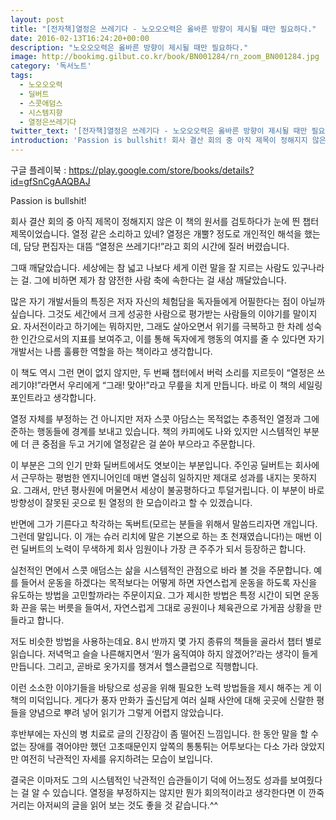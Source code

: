 ```yaml
---
layout: post
title: "[전자책]열정은 쓰레기다 - 노오오오력은 옳바른 방향이 제시될 때만 필요하다."
date: 2016-02-13T16:24:20+00:00
description: "노오오오력은 옳바른 방향이 제시될 때만 필요하다."
image: http://bookimg.gilbut.co.kr/book/BN001284/rn_zoom_BN001284.jpg
category: '독서노트'  
tags: 
  - 노오오오력
  - 딜버트
  - 스콧애덤스
  - 시스템지향
  - 열정은쓰레기다
twitter_text: '[전자책]열정은 쓰레기다 - 노오오오력은 옳바른 방향이 제시될 때만 필요하다.'
introduction: 'Passion is bullshit! 회사 결산 회의 중 아직 제목이 정해지지 않은 이 책의 원서를 검토하다가 눈에 띈 챕터 제목이었습니다.'
---
```


구글 플레이북 : <https://play.google.com/store/books/details?id=gfSnCgAAQBAJ>

Passion is bullshit!

회사 결산 회의 중 아직 제목이 정해지지 않은 이 책의 원서를 검토하다가 눈에 띈 챕터 제목이었습니다. 열정 같은 소리하고 있네? 열정은 개뿔? 정도로 개인적인 해석을 했는데, 담당 편집자는 대뜸 &#8220;열정은 쓰레기다!&#8221;라고 회의 시간에 질러 버렸습니다.

그때 깨달았습니다. 세상에는 참 넓고 나보다 세게 이런 말을 잘 지르는 사람도 있구나라는 걸. 그에 비하면 제가 참 얌전한 사람 축에 속한다는 걸 새삼 깨달았습니다. 

많은 자기 개발서들의 특징은 저자 자신의 체험담을 독자들에게 어필한다는 점이 아닐까 싶습니다. 그것도 세간에서 크게 성공한 사람으로 평가받는 사람들의 이야기를 말이지요. 자서전이라고 하기에는 뭐하지만, 그래도 살아오면서 위기를 극복하고 한 차례 성숙한 인간으로서의 지표를 보여주고, 이를 통해 독자에게 행동의 여지를 줄 수 있다면 자기 개발서는 나름 훌륭한 역할을 하는 책이라고 생각합니다.

이 책도 역시 그런 면이 없지 않지만, 두 번째 챕터에서 버럭 소리를 지르듯이 &#8220;열정은 쓰레기야!&#8221;라면서 우리에게 &#8220;그래! 맞아!&#8221;라고 무릎을 치게 만듭니다. 바로 이 책의 세일링 포인트라고 생각합니다.

열정 자체를 부정하는 건 아니지만 저자 스콧 아담스는 목적없는 추종적인 열정과 그에 준하는 행동들에 경계를 보내고 있습니다. 책의 카피에도 나와 있지만 시스템적인 부분에 더 큰 중점을 두고 거기에 열정같은 걸 쏟아 부으라고 주문합니다. 

이 부분은 그의 인기 만화 딜버트에서도 엿보이는 부분입니다. 주인공 딜버트는 회사에서 근무하는 평범한 엔지니어인데 매번 열심히 일하지만 제대로 성과를 내지는 못하지요. 그래서, 만년 평사원에 머물면서 세상이 불공평하다고 투덜거립니다. 이 부분이 바로 방향성이 잘못된 곳으로 튄 열정의 한 모습이라고 할 수 있겠습니다. 

반면에 그가 기른다고 착각하는 독버트(모르는 분들을 위해서 말씀드리자면 개입니다. 그런데 말입니다. 이 개는 슈러 리치에 말은 기본으로 하는 초 천재였습니다!)는 매번 이런 딜버트의 노력이 무색하게 회사 임원이나 가장 큰 주주가 되서 등장하곤 합니다.

실천적인 면에서 스콧 애덤스는 삶을 시스템적인 관점으로 바라 볼 것을 주문합니다. 예를 들어서 운동을 하겠다는 목적보다는 어떻게 하면 자연스럽게 운동을 하도록 자신을 유도하는 방법을 고민할까라는 주문이지요. 그가 제시한 방법은 특정 시간이 되면 운동화 끈을 묶는 버릇을 들여서, 자연스럽게 그대로 공원이나 체육관으로 가게끔 상황을 만들라고 합니다. 

저도 비슷한 방법을 사용하는데요. 8시 반까지 몇 가지 종류의 책들을 골라서 챕터 별로 읽습니다. 저녁먹고 슬슬 나른해지면서 &#8216;뭔가 움직여야 하지 않겠어?&#8217;라는 생각이 들게 만듭니다. 그리고, 곧바로 옷가지를 챙겨서 헬스클럽으로 직행합니다.

이런 소소한 이야기들을 바탕으로 성공을 위해 필요한 노력 방법들을 제시 해주는 게 이 책의 미덕입니다. 게다가 풍자 만화가 출신답게 여러 실패 사안에 대해 곳곳에 신랄한 평들을 양념으로 뿌려 넣어 읽기가 그렇게 어렵지 않았습니다.

후반부에는 자신의 병 치료로 글의 긴장감이 좀 떨어진 느낌입니다. 한 동안 말을 할 수 없는 장애를 겪어야만 했던 고초때문인지 앞쪽의 통통튀는 어투보다는 다소 가라 앉았지만 여전히 낙관적인 자세를 유지하려는 모습이 보입니다. 

결국은 이마저도 그의 시스템적인 낙관적인 습관들이기 덕에 어느정도 성과를 보여줬다는 걸 알 수 있습니다. 열정을 부정하지는 않지만 뭔가 회의적이라고 생각한다면 이 깐죽거리는 아저씨의 글을 읽어 보는 것도 좋을 것 같습니다.^^